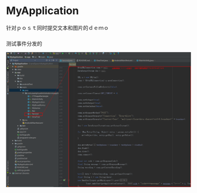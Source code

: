 # MyApplication
  针对ｐｏｓｔ同时提交文本和图片的ｄｅｍｏ

###
 测试事件分发的
　

![Alt text](https://github.com/chentao753951/MyApplication/blob/master/image/1511833824.png)